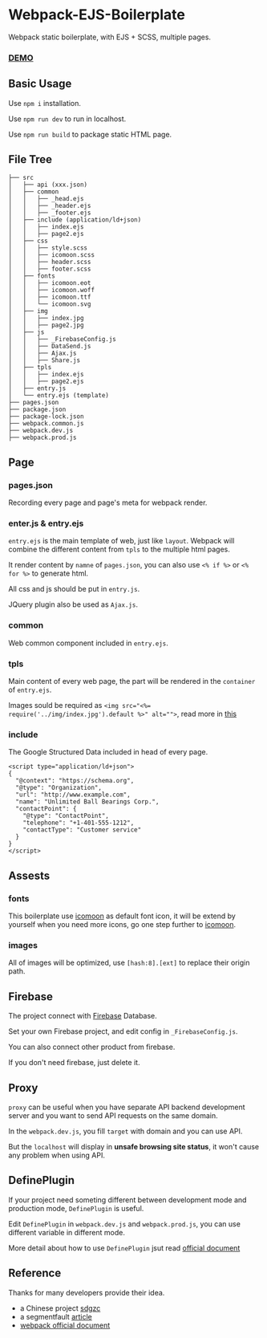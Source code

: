 # Webpack-EJS-Boilerplate

Webpack static boilerplate, with EJS + SCSS, multiple pages.

### [DEMO](https://gabbylin.github.io/Webpack-EJS-Boilerplate/dist/index.html)

## Basic Usage

Use `npm i` installation.

Use `npm run dev` to run in localhost.

Use `npm run build` to package static HTML page.

## File Tree

```
├── src  
│   ├── api (xxx.json)  
│   ├── common
│   │   ├── _head.ejs 
│   │   ├── _header.ejs
│   │   ├── _footer.ejs
│   ├── include (application/ld+json)
│   │   ├── index.ejs
│   │   ├── page2.ejs
│   ├── css                                     
│   │   ├── style.scss 
│   │   ├── icomoon.scss
│   │   ├── header.scss 
│   │   ├── footer.scss                       
│   ├── fonts
│   │   ├── icomoon.eot 
│   │   ├── icomoon.woff                                     
│   │   ├── icomoon.ttf    
│   │   └── icomoon.svg   
│   ├── img                                  
│   │   ├── index.jpg 
│   │   ├── page2.jpg                         
│   ├── js                                      
│   │   ├── _FirebaseConfig.js 
│   │   ├── DataSend.js 
│   │   ├── Ajax.js 
│   │   ├── Share.js 
│   ├── tpls                                      
│   │   ├── index.ejs  
│   │   ├── page2.ejs   
│   ├── entry.js                          
│   └── entry.ejs (template)
├── pages.json    
├── package.json                                                                                              
├── package-lock.json                                
├── webpack.common.js 
├── webpack.dev.js                           
├── webpack.prod.js                            
```

## Page

### pages.json

Recording every page and page's meta for webpack render.

### enter.js & entry.ejs

`entry.ejs` is the main template of web, just like `layout`. Webpack will combine the different content from `tpls` to the multiple html pages.

It render content by `namne` of `pages.json`, you can also use `<% if %>` or `<% for %>` to generate html.

All css and js should be put in `entry.js`.

JQuery plugin also be used as `Ajax.js`.


### common
Web common component included in `entry.ejs`.

### tpls
Main content of every web page, the part will be rendered in the `container` of `entry.ejs`.

Images sould be required as `<img src="<%= require('../img/index.jpg').default %>" alt="">`, read more in [this](https://stackoverflow.com/questions/59070216/webpack-file-loader-outputs-object-module/59075858#59075858)

### include
The Google Structured Data included in head of every page.

```
<script type="application/ld+json">
{
  "@context": "https://schema.org",
  "@type": "Organization",
  "url": "http://www.example.com",
  "name": "Unlimited Ball Bearings Corp.",
  "contactPoint": {
    "@type": "ContactPoint",
    "telephone": "+1-401-555-1212",
    "contactType": "Customer service"
  }
}
</script>
```

## Assests

### fonts

This boilerplate use [icomoon](https://icomoon.io/) as default font icon, it will be extend by yourself when you need more icons, go one step further to [icomoon](https://icomoon.io/).

### images

All of images will be optimized, use `[hash:8].[ext]` to replace their origin path.

## Firebase

The project connect with [Firebase](https://firebase.google.com/) Database.

Set your own Firebase project, and edit config in `_FirebaseConfig.js`.

You can also connect other product from firebase.

If you don't need firebase, just delete it.


## Proxy

`proxy` can be useful when you have separate API backend development server and you want to send API requests on the same domain.

In the `webpack.dev.js`, you fill `target` with domain and you can use API.

But the `localhost` will display in **unsafe browsing site status**, it won't cause any problem when using API.

## DefinePlugin

If your project need someting different between development mode and production mode, `DefinePlugin` is useful.

Edit `DefinePlugin` in `webpack.dev.js` and `webpack.prod.js`, you can use different variable in different mode.

More detail about how to use `DefinePlugin` jsut read [official document](https://webpack.js.org/plugins/define-plugin/#root)


## Reference

Thanks for many developers provide their idea.
* a Chinese project [sdgzc](https://coding.net/u/tuhui/p/sdgzc/git)
* a segmentfault [article](https://segmentfault.com/a/1190000007126268)
* [webpack official document](https://webpack.js.org/)









